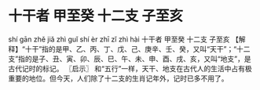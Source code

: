 # 十干者     甲至癸     十二支     子至亥

shí gān zhě 	jiǎ zhì guǐ 	shí èr zhī 	zǐ zhì hài
十干者 	甲至癸 	十二支 	子至亥
【解释】“十干”指的是甲、乙、丙、丁、戊、己、庚辛、壬、癸，又叫“天干”；“十二支”指的是子、丑、寅、卯、辰、巳、午、未、申、酉、戌、亥，又叫“地支”，是古代记时的标记。
〖启示〗 和“五行”一样，天干、地支在古代人的生活中占有极重要的地位。但今天，人们除了十二支的生肖记年外，记时已多不用了。
